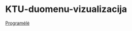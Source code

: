 # KTU-duomenu-vizualizacija

[Programėlė](https://803etu-viktoriya-brazhenko.shinyapps.io/programele/)
